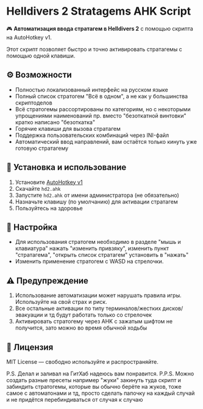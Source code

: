 # Helldivers 2 Stratagems AHK Script

🎮 **Автоматизация ввода стратагем в Helldivers 2** с помощью скрипта на AutoHotkey v1.

Этот скрипт позволяет быстро и точно активировать стратагемы с помощью одной клавиши.

## ⚙️ Возможности

- Полностью локализованный интерфейс на русском языке
- Полный список стратогем "Всё в одном", а не как у большинства скриптоделов
- Всё стратогемы рассортированы по категориям, но с некоторыми упрощениями наименований пр. вместо "безоткатной винтовки" кратко написано "безоткатка"
- Горячие клавиши для вызова стратагем
- Поддержка пользовательских комбинаций через INI-файл
- Автоматический ввод направлений, вам остаётся только кинуть уже готовую стратагему

## 🚀 Установка и использование

1. Установите [AutoHotkey v1](https://www.autohotkey.com/)
2. Скачайте `hd2.ahk`
3. Запустите `hd2.ahk` от имени администратора (не обязательно)
4. Назначьте клавишу (по умолчанию) для активации стратагем
5. Пользуйтесь на здоровье

## 🔧 Настройка

- Для использования стратогем необходимо в разделе "мышь и клавиатура" нажать "изменить привзяку", изменить пункт "стратагема", "открыть список стратагем" установить в "нажать"
- Изменить применение стратогем с WASD на стрелочки.

## ⚠️ Предупреждение

1. Использование автоматизации может нарушать правила игры. Используйте на свой страх и риск.
2. Все остальные активации по типу терминалов/жестких дисков/эвакуации и тд будут работать только со стрелочек
3. Активировать стратогему через AHK с зажатым шифтом не получится, зато можно во время обычной ходьбы

## 📄 Лицензия

MIT License — свободно используйте и распространяйте.

P.S. Делал и заливал на ГитХаб надеюсь вам понравится.
P.P.S. Можно создать разные пресеты например "жуки" закинуть туда скрипт и забиндить стратогемы, которые вы обычно берёте на жуков, тоже самое с автоматонами и тд, просто сделать папочку на каждый случай и не придётся перебиндиваться от случая к случаю
